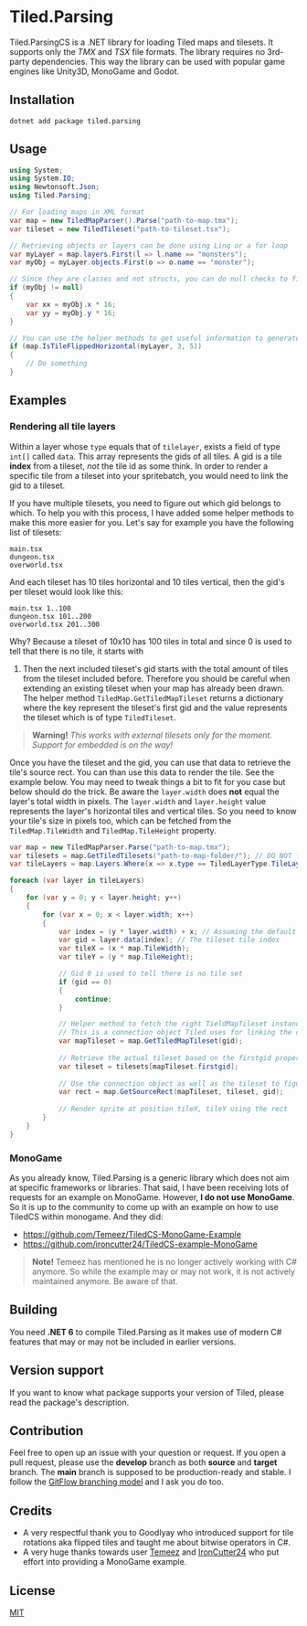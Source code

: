 # Tiled.Parsing

Tiled.ParsingCS is a .NET library for loading Tiled maps and tilesets. It supports only the _TMX_ and _TSX_ file
formats. The library requires no 3rd-party dependencies. This way the library can be used with popular game engines like
Unity3D, MonoGame and Godot.

## Installation

```
dotnet add package tiled.parsing
```

## Usage

```csharp
using System;
using System.IO;
using Newtonsoft.Json;
using Tiled.Parsing;

// For loading maps in XML format
var map = new TiledMapParser().Parse("path-to-map.tmx");
var tileset = new TiledTileset("path-to-tileset.tsx");

// Retrieving objects or layers can be done using Linq or a for loop
var myLayer = map.layers.First(l => l.name == "monsters");
var myObj = myLayer.objects.First(o => o.name == "monster");

// Since they are classes and not structs, you can do null checks to figure out if an object exists or not
if (myObj != null)
{
    var xx = myObj.x * 16;
    var yy = myObj.y * 16;
}

// You can use the helper methods to get useful information to generate maps
if (map.IsTileFlippedHorizontal(myLayer, 3, 5))
{
    // Do something
}
```

## Examples

### Rendering all tile layers

Within a layer whose `type` equals that of `tilelayer`, exists a field of type `int[]` called `data`. This array
represents the gids of all tiles. A gid is a tile **index** from a tileset, _not_ the tile id as some think. In order to
render a specific tile from a tileset into your spritebatch, you would need to link the gid to a tileset.

If you have multiple tilesets, you need to figure out which gid belongs to which. To help you with this process, I have
added some helper methods to make this more easier for you. Let's say for example you have the following list of
tilesets:

```
main.tsx
dungeon.tsx
overworld.tsx
```

And each tileset has 10 tiles horizontal and 10 tiles vertical, then the gid's per tileset would look like this:

```
main.tsx 1..100
dungeon.tsx 101..200
overworld.tsx 201..300
```

Why? Because a tileset of 10x10 has 100 tiles in total and since 0 is used to tell that there is no tile, it starts with
1. Then the next included tileset's gid starts with the total amount of tiles from the tileset included before.
Therefore you should be careful when extending an existing tileset when your map has already been drawn. The helper
method `TiledMap.GetTiledMapTileset` returns a dictionary where the key represent the tileset's first gid and the value
represents the tileset which is of type `TiledTileset`.

> **Warning!** _This works with external tilesets only for the moment. Support for embedded is on the way!_

Once you have the tileset and the gid, you can use that data to retrieve the tile's source rect. You can than use this
data to render the tile. See the example below. You may need to tweak things a bit to fit for you case but below should
do the trick. Be aware the `layer.width` does **not** equal the layer's total width in pixels. The `layer.width`
and `layer.height` value represents the layer's horizontal tiles and vertical tiles. So you need to know your tile's
size in pixels too, which can be fetched from the `TiledMap.TileWidth` and `TiledMap.TileHeight` property.

```cs
var map = new TiledMapParser.Parse("path-to-map.tmx");
var tilesets = map.GetTiledTilesets("path-to-map-folder/"); // DO NOT forget the / at the end
var tileLayers = map.Layers.Where(x => x.type == TiledLayerType.TileLayer);

foreach (var layer in tileLayers)
{
    for (var y = 0; y < layer.height; y++)
    {
        for (var x = 0; x < layer.width; x++)
        {
            var index = (y * layer.width) + x; // Assuming the default render order is used which is from right to bottom
            var gid = layer.data[index]; // The tileset tile index
            var tileX = (x * map.TileWidth);
            var tileY = (y * map.TileHeight);

            // Gid 0 is used to tell there is no tile set
            if (gid == 0)
            {
                continue;
            }

            // Helper method to fetch the right TieldMapTileset instance. 
            // This is a connection object Tiled uses for linking the correct tileset to the gid value using the firstgid property.
            var mapTileset = map.GetTiledMapTileset(gid);
            
            // Retrieve the actual tileset based on the firstgid property of the connection object we retrieved just now
            var tileset = tilesets[mapTileset.firstgid];
            
            // Use the connection object as well as the tileset to figure out the source rectangle.
            var rect = map.GetSourceRect(mapTileset, tileset, gid);
            
            // Render sprite at position tileX, tileY using the rect
        }
    }
}
```

### MonoGame

As you already know, Tiled.Parsing is a generic library which does not aim at specific frameworks or libraries. That
said, I have been receiving lots of requests for an example on MonoGame. However, **I do not use MonoGame**. So it is up
to the community to come up with an example on how to use TiledCS within monogame. And they did:

* https://github.com/Temeez/TiledCS-MonoGame-Example
* https://github.com/ironcutter24/TiledCS-example-MonoGame

> **Note!** Temeez has mentioned he is no longer actively working with C# anymore. So while the example may or may not
> work, it is not actively maintained anymore. Be aware of that.

## Building

You need **.NET 6** to compile Tiled.Parsing as it makes use of modern C# features that may or may not be included in
earlier versions.

## Version support

If you want to know what package supports your version of Tiled, please read the package's description.

## Contribution

Feel free to open up an issue with your question or request. If you open a pull request, please use the **develop**
branch as both **source** and **target** branch. The **main** branch is supposed to be production-ready and stable. I
follow the [GitFlow branching model](https://www.atlassian.com/git/tutorials/comparing-workflows/gitflow-workflow) and I
ask you do too.

## Credits

* A very respectful thank you to Goodlyay who introduced support for tile rotations aka flipped tiles and taught me
  about bitwise operators in C#.
* A very huge thanks towards user [Temeez](https://github.com/Temeez)
  and [IronCutter24](https://github.com/ironcutter24) who put effort into providing a MonoGame example.

## License

[MIT](LICENSE)
